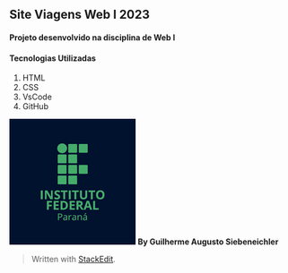 ## Site Viagens Web I 2023
#### Projeto desenvolvido na disciplina de Web I

#### Tecnologias Utilizadas

 1. HTML
 2. CSS
 3. VsCode
 4. GitHub
 
 ![Logo do IFPR](https://github.com/guilherme-ifpr/siteviagens-webI/blob/3a5e60046c6244916884586e0c2da7644898a038/download.png)
**By Guilherme Augusto Siebeneichler**

> Written with [StackEdit](https://stackedit.io/).
